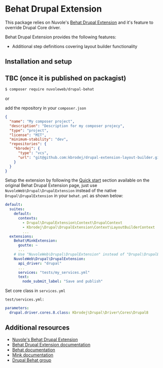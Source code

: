 # Behat Drupal Extension
This package relies on Nuvole's [Behat Drupal Extension](https://github.com/nuvoleweb/drupal-behat) and it's feature to
override Drupal Core driver.

Behat Drupal Extension provides the following features:

- Additional step definitions covering layout builder functionality

## Installation and setup

## TBC (once it is published on packagist)
```bash
$ composer require nuvoleweb/drupal-behat
```
or

add the repository in your `composer.json`
```json
{
  "name": "My composer project",
  "description": "Description for my composer projecy",
  "type": "project",
  "license": "MIT",
  "minimum-stability": "dev",
  "repositories": {
    "kbrodej": {
      "type": "vcs",
      "url": "git@github.com:kbrodej/drupal-extension-layout-builder.git"
    }
  }
}
```


Setup the extension by following the [Quick start](https://github.com/jhedstrom/drupalextension#quick-start) section
available on the original Behat Drupal Extension page, just use `NuvoleWeb\Drupal\DrupalExtension` instead of the native
`Drupal\DrupalExtension` in your `behat.yml` as shown below:

```yaml
default:
  suites:
    default:
      contexts:
        - Drupal\DrupalExtension\Context\DrupalContext
        - Kbrodej\Drupal\DrupalExtension\Context\LayoutBuilderContext
        ...
  extensions:
    Behat\MinkExtension:
      goutte: ~
      ...
    # Use "NuvoleWeb\Drupal\DrupalExtension" instead of "Drupal\DrupalExtension".
    NuvoleWeb\Drupal\DrupalExtension:
      api_driver: "drupal"
      ...
      services: "tests/my_services.yml"
      text:
        node_submit_label: "Save and publish"
```

Set core class in `services.yml`

`test/services.yml:`
```yaml
parameters:
  drupal.driver.cores.8.class: Kbrodej\Drupal\Driver\Cores\Drupal8
```

## Additional resources
* [Nuvole's Behat Drupal Extension](https://github.com/nuvoleweb/drupal-behat)
* [Behat Drupal Extension documentation](https://behat-drupal-extension.readthedocs.org)
* [Behat documentation](http://docs.behat.org)
* [Mink documentation](http://mink.behat.org)
* [Drupal Behat group](http://groups.drupal.org/behat)